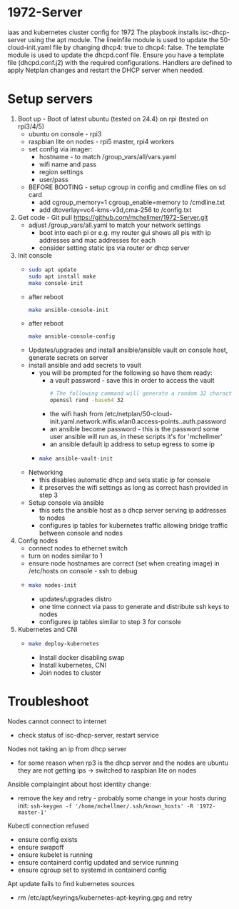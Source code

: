 # 1972-Server
iaas and kubernetes cluster config for 1972
The playbook installs isc-dhcp-server using the apt module.
The lineinfile module is used to update the 50-cloud-init.yaml file by changing dhcp4: true to dhcp4: false.
The template module is used to update the dhcpd.conf file. Ensure you have a template file (dhcpd.conf.j2) with the required configurations.
Handlers are defined to apply Netplan changes and restart the DHCP server when needed.

# Setup servers
1. Boot up - Boot of latest ubuntu (tested on 24.4) on rpi (tested on rpi3/4/5)
   - ubuntu on console - rpi3
   - raspbian lite on nodes - rpi5 master, rpi4 workers
   - set config via imager:
     - hostname - to match /group_vars/all/vars.yaml
     - wifi name and pass
     - region settings
     - user/pass
   - BEFORE BOOTING - setup cgroup in config and cmdline files on sd card
     - add cgroup_memory=1 cgroup_enable=memory to /cmdline.txt
     - add dtoverlay=vc4-kms-v3d,cma-256 to /config.txt
2. Get code - Git pull https://github.com/mchellmer/1972-Server.git
   - adjust /group_vars/all.yaml to match your network settings
     - boot into each pi or e.g. my router gui shows all pis with ip addresses and mac addresses for each
     - consider setting static ips via router or dhcp server
3. Init console
   - ```bash
     sudo apt update
     sudo apt install make
     make console-init
     ```
   - after reboot
     ```bash
     make ansible-console-init
     ```
   - after reboot
     ```bash
     make ansible-console-config
     ```
   - Updates/upgrades and install ansible/ansible vault on console host, generate secrets on server
   - install ansible and add secrets to vault
     - you will be prompted for the following so have them ready:
       - a vault password - save this in order to access the vault
         ```bash
         # The following command will generate a random 32 character password
         openssl rand -base64 32
         ```
       - the wifi hash from /etc/netplan/50-cloud-init.yaml.network.wifis.wlan0.access-points.<wifi name>.auth.password
       - an ansible become password - this is the password some user ansible will run as, in these scripts it's for 'mchellmer'
       - an ansible default ip address to setup egress to some ip
     - ```bash
       make ansible-vault-init
       ```
   - Networking
     - this disables automatic dhcp and sets static ip for console
     - it preserves the wifi settings as long as correct hash provided in step 3
   - Setup console via ansible
     - this sets the ansible host as a dhcp server serving ip addresses to nodes
     - configures ip tables for kubernetes traffic allowing bridge traffic between console and nodes
4. Config nodes
    - connect nodes to ethernet switch
    - turn on nodes similar to 1 
    - ensure node hostnames are correct (set when creating image) in /etc/hosts on console - ssh to debug
    - ```bash
      make nodes-init
      ```
      - updates/upgrades distro
      - one time connect via pass to generate and distribute ssh keys to nodes
      - configures ip tables similar to step 3 for console
5. Kubernetes and CNI
   - ```bash
     make deploy-kubernetes
     ```
     - Install docker disabling swap
     - Install kubernetes, CNI
     - Join nodes to cluster

# Troubleshoot
Nodes cannot connect to internet
- check status of isc-dhcp-server, restart service

Nodes not taking an ip from dhcp server
- for some reason when rp3 is the dhcp server and the nodes are ubuntu they are not getting ips -> switched to raspbian lite on nodes

Ansible complaingint about host identity change:
- remove the key and retry - probably some change in your hosts during init: `ssh-keygen -f '/home/mchellmer/.ssh/known_hosts' -R '1972-master-1'`

Kubectl connection refused
- ensure config exists
- ensure swapoff
- ensure kubelet is running
- ensure containerd config updated and service running
- ensure cgroup set to systemd in containerd config

Apt update fails to find kubernetes sources
- rm /etc/apt/keyrings/kubernetes-apt-keyring.gpg and retry
